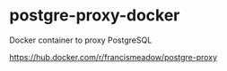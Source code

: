 # postgre-proxy-docker
Docker container to proxy PostgreSQL

https://hub.docker.com/r/francismeadow/postgre-proxy
